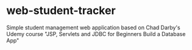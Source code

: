 # web-student-tracker
Simple student management web application based on Chad Darby's Udemy course "JSP, Servlets and JDBC for Beginners Build a Database App"
